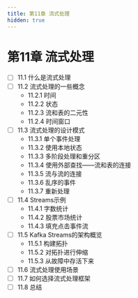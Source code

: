 ```yaml
---
title: 第11章 流式处理
hidden: true
---
```


# 第11章 流式处理

- [ ] 11.1 什么是流式处理
- [ ] 11.2 流式处理的一些概念
  - 11.2.1 时间
  - 11.2.2 状态
  - 11.2.3 流和表的二元性
  - 11.2.4 时间窗口
- [ ] 11.3 流式处理的设计模式
  - 11.3.1 单个事件处理
  - 11.3.2 使用本地状态
  - 11.3.3 多阶段处理和重分区
  - 11.3.4 使用外部查找——流和表的连接
  - 11.3.5 流与流的连接
  - 11.3.6 乱序的事件
  - 11.3.7 重新处理
- [ ] 11.4 Streams示例
  - 11.4.1 字数统计
  - 11.4.2 股票市场统计
  - 11.4.3 填充点击事件流
- [ ] 11.5 Kafka Streams的架构概览
  - 11.5.1 构建拓扑
  - 11.5.2 对拓扑进行伸缩
  - 11.5.3 从故障中存活下来
- [ ] 11.6 流式处理使用场景
- [ ] 11.7 如何选择流式处理框架
- [ ] 11.8 总结
